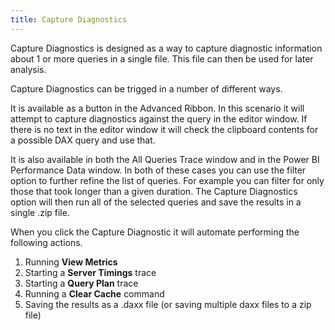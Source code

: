```yaml
---
title: Capture Diagnostics
---
```


Capture Diagnostics is designed as a way to capture diagnostic information about 1 or more queries in a single file. This file can then be used for later analysis.

Capture Diagnostics can be trigged in a number of different ways.

It is available as a button in the Advanced Ribbon. In this scenario it will attempt to capture diagnostics against the query in the editor window. If there is no text in the editor window it will check the clipboard contents for a possible DAX query and use that.

It is also available in both the All Queries Trace window and in the Power BI Performance Data window. In both of these cases you can use the filter option to further refine the list of queries. For example you can filter for only those that took longer than a given duration. The Capture Diagnostics option will then run all of the selected queries and save the results in a single .zip file.

When you click the Capture Diagnostic it will automate performing the following actions.
1. Running **View Metrics** 
1. Starting a **Server Timings** trace
1. Starting a **Query Plan** trace
1. Running a **Clear Cache** command
1. Saving the results as a .daxx file (or saving multiple daxx files to a zip file)

